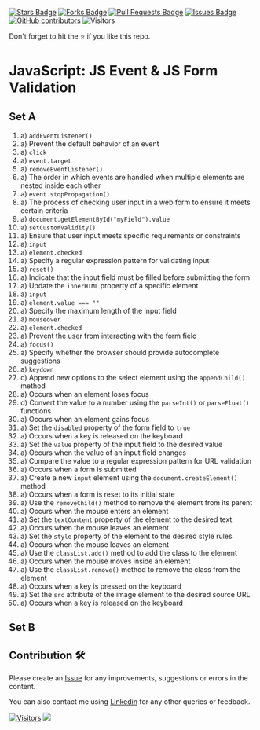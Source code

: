 <a href="https://github.com/drshahizan/learn-php/stargazers"><img src="https://img.shields.io/github/stars/drshahizan/learn-php" alt="Stars Badge"/></a>
<a href="https://github.com/drshahizan/learn-php/network/members"><img src="https://img.shields.io/github/forks/drshahizan/learn-php" alt="Forks Badge"/></a>
<a href="https://github.com/drshahizan/learn-php/pulls"><img src="https://img.shields.io/github/issues-pr/drshahizan/learn-php" alt="Pull Requests Badge"/></a>
<a href="https://github.com/drshahizan/learn-php/issues"><img src="https://img.shields.io/github/issues/drshahizan/learn-php" alt="Issues Badge"/></a>
<a href="https://github.com/drshahizan/learn-php/graphs/contributors"><img alt="GitHub contributors" src="https://img.shields.io/github/contributors/drshahizan/learn-php?color=2b9348"></a>
![Visitors](https://api.visitorbadge.io/api/visitors?path=https%3A%2F%2Fgithub.com%2Fdrshahizan%2Flearn-php&labelColor=%23d9e3f0&countColor=%23697689&style=flat)

Don't forget to hit the :star: if you like this repo.

# JavaScript: JS Event & JS Form Validation

## Set A

1. a) `addEventListener()`
2. a) Prevent the default behavior of an event
3. a) `click`
4. a) `event.target`
5. a) `removeEventListener()`
6. a) The order in which events are handled when multiple elements are nested inside each other
7. a) `event.stopPropagation()`
8. a) The process of checking user input in a web form to ensure it meets certain criteria
9. a) `document.getElementById("myField").value`
10. a) `setCustomValidity()`
11. a) Ensure that user input meets specific requirements or constraints
12. a) `input`
13. a) `element.checked`
14. a) Specify a regular expression pattern for validating input
15. a) `reset()`
16. a) Indicate that the input field must be filled before submitting the form
17. a) Update the `innerHTML` property of a specific element
18. a) `input`
19. a) `element.value === ""`
20. a) Specify the maximum length of the input field
21. a) `mouseover`
22. a) `element.checked`
23. a) Prevent the user from interacting with the form field
24. a) `focus()`
25. a) Specify whether the browser should provide autocomplete suggestions
26. a) `keydown`
27. c) Append new options to the select element using the `appendChild()` method
28. a) Occurs when an element loses focus
29. d) Convert the value to a number using the `parseInt()` or `parseFloat()` functions
30. a) Occurs when an element gains focus
31. a) Set the `disabled` property of the form field to `true`
32. a) Occurs when a key is released on the keyboard
33. a) Set the `value` property of the input field to the desired value
34. a) Occurs when the value of an input field changes
35. a) Compare the value to a regular expression pattern for URL validation
36. a) Occurs when a form is submitted
37. a) Create a new `input` element using the `document.createElement()` method
38. a) Occurs when a form is reset to its initial state
39. a) Use the `removeChild()` method to remove the element from its parent
40. a) Occurs when the mouse enters an element
41. a) Set the `textContent` property of the element to the desired text
42. a) Occurs when the mouse leaves an element
43. a) Set the `style` property of the element to the desired style rules
44. a) Occurs when the mouse leaves an element
45. a) Use the `classList.add()` method to add the class to the element
46. a) Occurs when the mouse moves inside an element
47. a) Use the `classList.remove()` method to remove the class from the element
48. a) Occurs when a key is pressed on the keyboard
49. a) Set the `src` attribute of the image element to the desired source URL
50. a) Occurs when a key is released on the keyboard

## Set B

## Contribution 🛠️
Please create an [Issue](https://github.com/drshahizan/learn-php/issues) for any improvements, suggestions or errors in the content.

You can also contact me using [Linkedin](https://www.linkedin.com/in/drshahizan/) for any other queries or feedback.

[![Visitors](https://api.visitorbadge.io/api/visitors?path=https%3A%2F%2Fgithub.com%2Fdrshahizan&labelColor=%23697689&countColor=%23555555&style=plastic)](https://visitorbadge.io/status?path=https%3A%2F%2Fgithub.com%2Fdrshahizan)
![](https://hit.yhype.me/github/profile?user_id=81284918)



